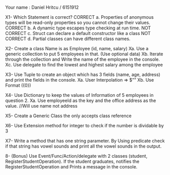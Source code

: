 ﻿Your name : Daniel Hritcu / 6151912

X1- Which Statement is correct?
CORRECT			a. Properties of anonymous types will be read-only properties so you cannot change their values.
CORRECT			b. A dynamic type escapes type checking at run time.
NOT CORRECT		c. Struct can declare a default constructor like a class
NOT CORRECT		d. Partial classes can have different class names.

X2- Create a class Name is as Employee (id, name, salary)
Xa. Use a generic collection to put 5 employees in that. (Use optional data)
Xb. Iterate through the collection and Write the name of the employee in the console.
Xc. Use delegate to find the lowest and highest salary among the employee

X3- Use Tuple to create an object which has 3 fields (name, age, address) and print the fields in the console.
Xa. User Interpolation => $””
Xb. Use Format ({0})

X4- Use Dictionary to keep the values of Information of 5 employees in question 2.
Xa. Use employeeId as the key and the office address as the value. //Will use name not address

X5- Create a Generic Class the only accepts class reference

X6- Use Extension method for integer to check if the number is dividable by 3

X7- Write a method that has one string parameter. By Using predicate check if that string has vowel sounds and print all the vowel sounds in the output.

8- (Bonus) Use Event/Func/Action/delegate with 2 classes (student, RegisterStudentOperation). 
If the student graduates, notifies the RegisterStudentOperation and Prints a message in the
console. 